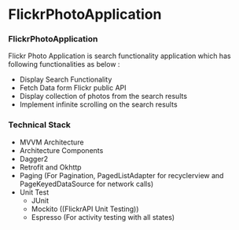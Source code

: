 # FlickrPhotoApplication

### FlickrPhotoApplication

Flickr Photo Application is search functionality  application which has following functionalities as below :

* Display Search Functionality
* Fetch Data form Flickr public API
* Display collection of photos from the search results
* Implement infinite scrolling on the search results

### Technical Stack

*  MVVM Architecture
*  Architecture Components
*  Dagger2
*  Retrofit and Okhttp
*  Paging (For Pagination, PagedListAdapter for recyclerview and PageKeyedDataSource for network calls)
*  Unit Test
    *  JUnit
    *  Mockito ((FlickrAPI Unit Testing))
    *  Espresso (For activity testing with all states)

